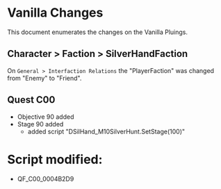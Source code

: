 # Vanilla Changes

This document enumerates the changes on the Vanilla Pluings.

## Character > Faction > SilverHandFaction 

On `General > Interfaction Relations` the "PlayerFaction" was changed from "Enemy" to "Friend".

## Quest C00
- Objective 90 added
- Stage 90 added 
    - added script "DSilHand_M10SilverHunt.SetStage(100)"

# Script modified:
- QF_C00_0004B2D9



